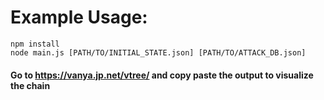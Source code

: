 # Example Usage:

``` node 
npm install
node main.js [PATH/TO/INITIAL_STATE.json] [PATH/TO/ATTACK_DB.json]
```

#### Go to https://vanya.jp.net/vtree/ and copy paste the output to visualize the chain
